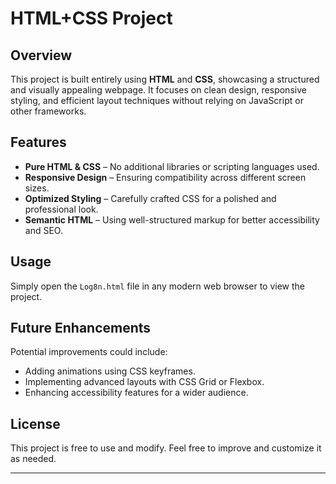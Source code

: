 # HTML+CSS Project

## Overview
This project is built entirely using **HTML** and **CSS**, showcasing a structured and visually appealing webpage. It focuses on clean design, responsive styling, and efficient layout techniques without relying on JavaScript or other frameworks.

## Features
- **Pure HTML & CSS** – No additional libraries or scripting languages used.
- **Responsive Design** – Ensuring compatibility across different screen sizes.
- **Optimized Styling** – Carefully crafted CSS for a polished and professional look.
- **Semantic HTML** – Using well-structured markup for better accessibility and SEO.

## Usage
Simply open the `Log8n.html` file in any modern web browser to view the project.

## Future Enhancements
Potential improvements could include:
- Adding animations using CSS keyframes.
- Implementing advanced layouts with CSS Grid or Flexbox.
- Enhancing accessibility features for a wider audience.

## License
This project is free to use and modify. Feel free to improve and customize it as needed.

---
